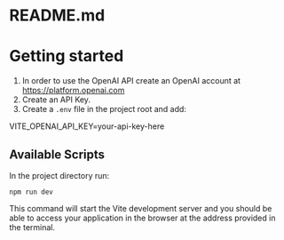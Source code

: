 # README.md

# Getting started

1. In order to use the OpenAI API create an OpenAI account at https://platform.openai.com
2. Create an API Key.
3. Create a `.env` file in the project root and add:

VITE_OPENAI_API_KEY=your-api-key-here

## Available Scripts

In the project directory run:

```
npm run dev
```

This command will start the Vite development server and you should be able to access your application in the browser at the address provided in the terminal.

